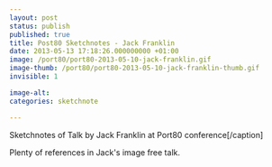 ```yaml
---
layout: post
status: publish
published: true
title: Post80 Sketchnotes - Jack Franklin
date: 2013-05-13 17:18:26.000000000 +01:00
image: /port80/port80-2013-05-10-jack-franklin.gif
image-thumb: /port80/port80-2013-05-10-jack-franklin-thumb.gif
invisible: 1

image-alt: 
categories: sketchnote

---
```


Sketchnotes of Talk by Jack Franklin at Port80 conference[/caption]

Plenty of references in Jack's image free talk.

